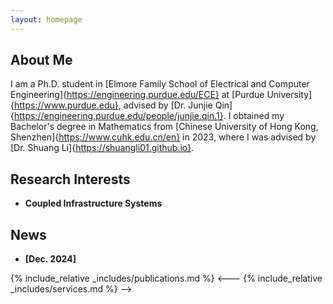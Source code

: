 ```yaml
---
layout: homepage
---
```


## About Me

I am a Ph.D. student in [Elmore Family School of Electrical and Computer Engineering]{https://engineering.purdue.edu/ECE} at [Purdue University]{https://www.purdue.edu}, advised by [Dr. Junjie Qin]{https://engineering.purdue.edu/people/junjie.qin.1}. I obtained my Bachelor's degree in Mathematics from [Chinese University of Hong Kong, Shenzhen]{https://www.cuhk.edu.cn/en} in 2023, where I was advised by [Dr. Shuang Li]{https://shuangli01.github.io}. 

## Research Interests

- **Coupled Infrastructure Systems**

## News

- **[Dec. 2024]** 

{% include_relative _includes/publications.md %}
<---
{% include_relative _includes/services.md %}
-->
